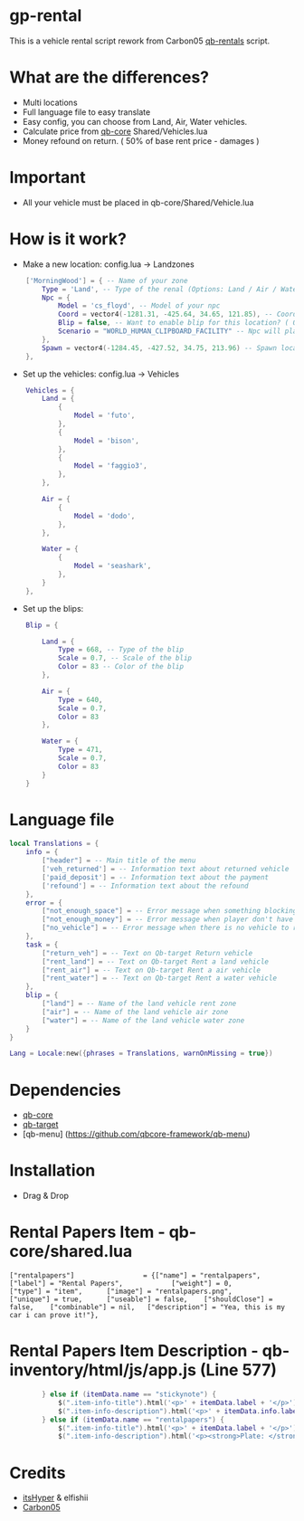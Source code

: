 # gp-rental
This is a vehicle rental script rework from Carbon05 [qb-rentals](https://github.com/Carbon05/qb-rentals) script. 

# What are the differences? 
- Multi locations
- Full language file to easy translate
- Easy config, you can choose from Land, Air, Water vehicles. 
- Calculate price from [qb-core](https://github.com/qbcore-framework/qb-core) Shared/Vehicles.lua
- Money refound on return. ( 50% of base rent price - damages )

# Important
- All your vehicle must be placed in qb-core/Shared/Vehicle.lua

# How is it work? 
- Make a new location: 
    config.lua -> Landzones
```lua
    ['MorningWood'] = { -- Name of your zone
        Type = 'Land', -- Type of the renal (Options: Land / Air / Water)
        Npc = {
            Model = 'cs_floyd', -- Model of your npc
            Coord = vector4(-1281.31, -425.64, 34.65, 121.85), -- Coords off your npc
            Blip = false, -- Want to enable blip for this location? ( Options: true / false )
            Scenario = "WORLD_HUMAN_CLIPBOARD_FACILITY" -- Npc will play this scenario
        },
        Spawn = vector4(-1284.45, -427.52, 34.75, 213.96) -- Spawn location of the vehicle
    },
```
- Set up the vehicles: 
    config.lua -> Vehicles

```lua
    Vehicles = {
        Land = {
            {
                Model = 'futo',
            },
            {
                Model = 'bison',
            },
            {
                Model = 'faggio3',
            },
        },

        Air = {
            {
                Model = 'dodo',
            },
        },

        Water = {
            {
                Model = 'seashark',
            },
        }
    },
```

- Set up the blips: 
```lua
    Blip = {

        Land = {
            Type = 668, -- Type of the blip
            Scale = 0.7, -- Scale of the blip
            Color = 83 -- Color of the blip
        },

        Air = {
            Type = 640,
            Scale = 0.7,
            Color = 83
        },

        Water = {
            Type = 471,
            Scale = 0.7,
            Color = 83
        }
    }
```

# Language file
```lua
local Translations = {
    info = {
        ["header"] = -- Main title of the menu
        ['veh_returned'] = -- Information text about returned vehicle
        ['paid_deposit'] = -- Information text about the payment
        ['refound'] = -- Information text about the refound
    },
    error = {
        ["not_enough_space"] = -- Error message when something blocking the spot
        ["not_enough_money"] = -- Error message when player don't have money
        ["no_vehicle"] = -- Error message when there is no vehicle to return
    },
    task = {
        ["return_veh"] = -- Text on Qb-target Return vehicle
        ["rent_land"] = -- Text on Qb-target Rent a land vehicle
        ["rent_air"] = -- Text on Qb-target Rent a air vehicle
        ["rent_water"] = -- Text on Qb-target Rent a water vehicle
    },
    blip = {
        ["land"] = -- Name of the land vehicle rent zone
        ["air"] = -- Name of the land vehicle air zone
        ["water"] = -- Name of the land vehicle water zone
    }
}

Lang = Locale:new({phrases = Translations, warnOnMissing = true})
```

# Dependencies 
- [qb-core](https://github.com/qbcore-framework/qb-core)
- [qb-target](https://github.com/BerkieBb/qb-target)
- [qb-menu] (https://github.com/qbcore-framework/qb-menu)

# Installation
- Drag & Drop

# Rental Papers Item - qb-core/shared.lua

```
["rentalpapers"]				 = {["name"] = "rentalpapers", 					["label"] = "Rental Papers", 			["weight"] = 0, 		["type"] = "item", 		["image"] = "rentalpapers.png", 		["unique"] = true, 		["useable"] = false, 	["shouldClose"] = false, 	["combinable"] = nil, 	["description"] = "Yea, this is my car i can prove it!"},
```
# Rental Papers Item Description - qb-inventory/html/js/app.js (Line 577)

```lua
        } else if (itemData.name == "stickynote") {
            $(".item-info-title").html('<p>' + itemData.label + '</p>')
            $(".item-info-description").html('<p>' + itemData.info.label + '</p>');
        } else if (itemData.name == "rentalpapers") {
            $(".item-info-title").html('<p>' + itemData.label + '</p>')
            $(".item-info-description").html('<p><strong>Plate: </strong><span>'+ itemData.info.plate + '<p><strong>Model: </strong><span>'+ itemData.info.model +'</span></p>');
```

# Credits 
- [itsHyper](https://github.com/itsHyper) & elfishii 
- [Carbon05](https://github.com/Carbon05)
